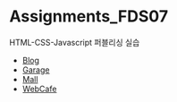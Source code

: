 # Assignments_FDS07

HTML-CSS-Javascript 퍼블리싱 실습

* [Blog](https://beomyeonandrewkim.github.io/html-css-js-publishing/Blog)
* [Garage](https://beomyeonandrewkim.github.io/html-css-js-publishing/Garage)
* [Mall](https://beomyeonandrewkim.github.io/html-css-js-publishing/Mall)
* [WebCafe](https://beomyeonandrewkim.github.io/html-css-js-publishing/WebCafe)

